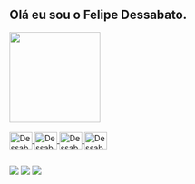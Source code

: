 ## Olá eu sou o Felipe Dessabato.

<Div>
<a href="https://github.com/felipedessabato">
  <img height="160em" src="https://github-readme-stats.vercel.app/api?username=felipedessabato&show_icons=true&theme=dark&include_all_commits=true&count_private=true."/>
</div>

<div style="display: inline_block"><br>
  <img align="center" alt="Dessabato-Azure" height="30" width="40" src="https://cdn.jsdelivr.net/gh/devicons/devicon@latest/icons/azure/azure-original.svg">
  <img align="center" alt="Dessabato-Aws" height="30" width="40" src="https://cdn.jsdelivr.net/gh/devicons/devicon@latest/icons/amazonwebservices/amazonwebservices-plain-wordmark.svg">
  <img align="center" alt="Dessabato-Linux" height="30" width="40" src="https://cdn.jsdelivr.net/gh/devicons/devicon@latest/icons/linux/linux-original.svg">
  <img align="center" alt="Dessabato-Python" height="30" width="40" src="https://cdn.jsdelivr.net/gh/devicons/devicon@latest/icons/python/python-original.svg">
</div>

##

  <a href="https://instagram.com/felipedessabato" target="_blank"><img src="https://img.shields.io/badge/-Instagram-%23E4405F?style=for-the-badge&logo=instagram&logoColor=white" target="_blank"></a>
  <a href = "mailto:lipe1477@gmail.com"><img src="https://img.shields.io/badge/-Gmail-%23333?style=for-the-badge&logo=gmail&logoColor=white" target="_blank"></a>
  <a href="https://www.linkedin.com/in/felipe-dessabato" target="_blank"><img src="https://img.shields.io/badge/-LinkedIn-%230077B5?style=for-the-badge&logo=linkedin&logoColor=white" target="_blank"></a> 
</div>
